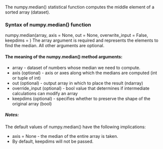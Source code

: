 The numpy.median() statistical function computes the middle element of a sorted array (dataset).

### Syntax of numpy.median() function
numpy.median(array, axis = None, out = None, overwrite_input = False, keepdims = <no value>)
The array argument is required and represents the elements to find the median. All other arguments are optional. 

#### The meaning of the numpy.median() method arguments:
+ array - dataset of numbers whose median we need to compute.
+ axis (optional) - axis or axes along which the medians are computed (int or tuple of int)
+ out (optional) - output array in which to place the result (ndarray)
+ override_input (optional) - bool value that determines if intermediate calculations can modify an array
+ keepdims (optional) - specifies whether to preserve the shape of the original array (bool)
##### Notes:
The default values of numpy.median() have the following implications:
+ axis = None - the median of the entire array is taken.
+ By default, keepdims will not be passed.